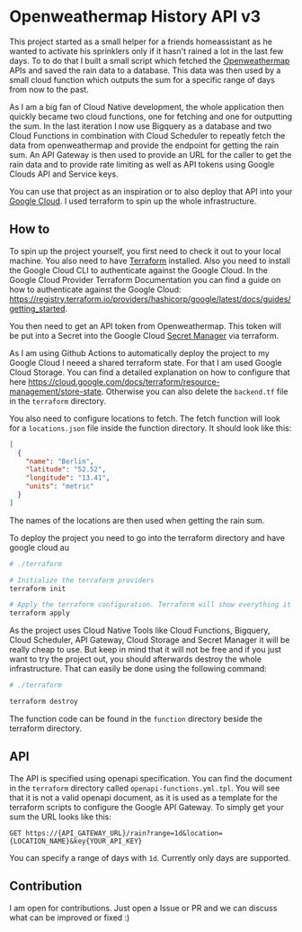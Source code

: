 # Openweathermap History API v3

This project started as a small helper for a friends homeassistant as he wanted to activate his sprinklers only if it hasn't rained a lot in the last few days.
To to do that I built a small script which fetched the [Openweathermap](https://openweathermap.org/) APIs and saved the rain data to a database.
This data was then used by a small cloud function which outputs the sum for a specific range of days from now to the past.

As I am a big fan of Cloud Native development, the whole application then quickly became two cloud functions, one for fetching and one for outputting the sum.
In the last iteration I now use Bigquery as a database and two Cloud Functions in combination with Cloud Scheduler to repeatly fetch the data from openweathermap
and provide the endpoint for getting the rain sum. An API Gateway is then used to provide an URL for the caller to get the rain data and to provide rate limiting
as well as API tokens using Google Clouds API and Service keys.


You can use that project as an inspiration or to also deploy that API into your [Google Cloud](https://cloud.google.com/).
I used terraform to spin up the whole infrastructure.

## How to
To spin up the project yourself, you first need to check it out to your local machine. You also need to have [Terraform](https://www.terraform.io/) installed.
Also you need to install the Google Cloud CLI to authenticate against the Google Cloud. In the Google Cloud Provider Terraform Documentation you can find a guide
on how to authenticate against the Google Cloud: https://registry.terraform.io/providers/hashicorp/google/latest/docs/guides/getting_started.

You then need to get an API token from Openweathermap. This token will be put into a Secret into the Google Cloud [Secret Manager](https://cloud.google.com/secret-manager) via terraform.

As I am using Github Actions to automatically deploy the project to my Google Cloud I neeed a shared terraform state. For that I am used Google Cloud Storage.
You can find a detailed explanation on how to configure that here https://cloud.google.com/docs/terraform/resource-management/store-state.
Otherwise you can also delete the `backend.tf` file in the `terraform` directory.

You also need to configure locations to fetch. The fetch function will look for a `locations.json` file inside the function directory.
It should look like this:
```json
[
  {
    "name": "Berlin",
    "latitude": "52.52",
    "longitude": "13.41",
    "units": "metric"
  }
]
```
The names of the locations are then used when getting the rain sum.


To deploy the project you need to go into the terraform directory and have google cloud au
```bash
# ./terraform

# Initialize the terraform providers
terraform init

# Apply the terraform configuration. Terraform will show everything it will to in the terminal. You then need to apply the configuration.
terraform apply
```

As the project uses Cloud Native Tools like Cloud Functions, Bigquery, Cloud Scheduler, API Gateway, Cloud Storage and Secret Manager it will be really cheap to use.
But keep in mind that it will not be free and if you just want to try the project out, you should afterwards destroy the whole infrastructure.
That can easily be done using the following command:
```bash
# ./terraform

terraform destroy
```

The function code can be found in the `function` directory beside the terraform directory.

## API
The API is specified using openapi specification. You can find the document in the `terraform` directory called `openapi-functions.yml.tpl`.
You will see that it is not a valid openapi document, as it is used as a template for the terraform scripts to configure the Google API Gateway.
To simply get your sum the URL looks like this:
```
GET https://{API_GATEWAY_URL}/rain?range=1d&location={LOCATION_NAME}&key{YOUR_API_KEY}
```
You can specify a range of days with `1d`. Currently only days are supported.

## Contribution
I am open for contributions. Just open a Issue or PR and we can discuss what can be improved or fixed :)
